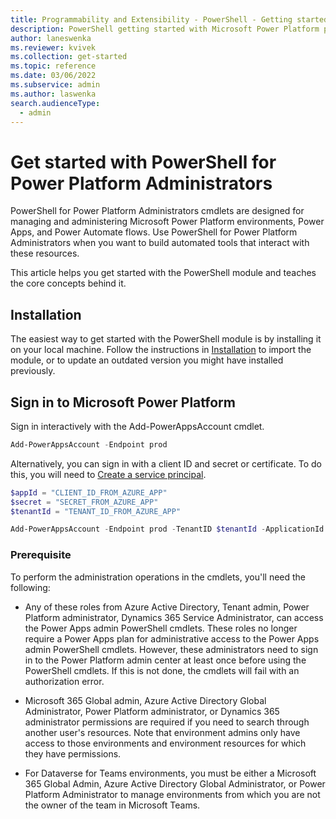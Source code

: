 ```yaml
---
title: Programmability and Extensibility - PowerShell - Getting started | Microsoft Docs
description: PowerShell getting started with Microsoft Power Platform programmability tools.
author: laneswenka
ms.reviewer: kvivek
ms.collection: get-started
ms.topic: reference
ms.date: 03/06/2022
ms.subservice: admin
ms.author: laswenka
search.audienceType: 
  - admin
---
```


# Get started with PowerShell for Power Platform Administrators
PowerShell for Power Platform Administrators cmdlets are designed for managing and administering Microsoft Power Platform environments, Power Apps, and Power Automate flows. Use PowerShell for Power Platform Administrators when you want to build automated tools that interact with these resources. 

This article helps you get started with the PowerShell module and teaches the core concepts behind it.

## Installation
The easiest way to get started with the PowerShell module is by installing it on your local machine. Follow the instructions in [Installation](powershell-installation.md) to import the module, or to update an outdated version you might have installed previously.

## Sign in to Microsoft Power Platform
Sign in interactively with the Add-PowerAppsAccount cmdlet. 

```PowerShell
Add-PowerAppsAccount -Endpoint prod
```

Alternatively, you can sign in with a client ID and secret or certificate.  To do this, you will need to [Create a service principal](powershell-create-service-principal.md).

```PowerShell
$appId = "CLIENT_ID_FROM_AZURE_APP"
$secret = "SECRET_FROM_AZURE_APP"
$tenantId = "TENANT_ID_FROM_AZURE_APP"

Add-PowerAppsAccount -Endpoint prod -TenantID $tenantId -ApplicationId $appId -ClientSecret $secret -Verbose
```

### Prerequisite
To perform the administration operations in the cmdlets, you'll need the following:

- Any of these roles from Azure Active Directory, Tenant admin, Power Platform administrator, Dynamics 365 Service Administrator, can access the Power Apps admin PowerShell cmdlets. These roles no longer require a Power Apps plan for administrative access to the Power Apps admin PowerShell cmdlets. However, these administrators need to sign in to the Power Platform admin center at least once before using the PowerShell cmdlets. If this is not done, the cmdlets will fail with an authorization error.

- Microsoft 365 Global admin, Azure Active Directory Global Administrator, Power Platform administrator, or Dynamics 365 administrator permissions are required if you need to search through another user's resources. Note that environment admins only have access to those environments and environment resources for which they have permissions.

- For Dataverse for Teams environments, you must be either a Microsoft 365 Global Admin, Azure Active Directory Global Administrator, or Power Platform Administrator to manage environments from which you are not the owner of the team in Microsoft Teams.   
